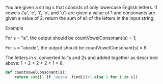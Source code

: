 
You are given a string s that consists of only lowercase English letters. If vowels ('a', 'e', 'i', 'o', and 'u') are given a value of 1 and consonants are given a value of 2, return the sum of all of the letters in the input string.

Example

For s = "a", the output should be
countVowelConsonant(s) = 1;

For s = "abcde", the output should be
countVowelConsonant(s) = 8.

The letters in s, converted to 1s and 2s and added together as described above: 1 + 2 + 2 + 2 + 1 = 8.

```python
def countVowelConsonant(s):
    return sum([1 if 'aeiou'.find(i)+1 else 2 for i in s])
```